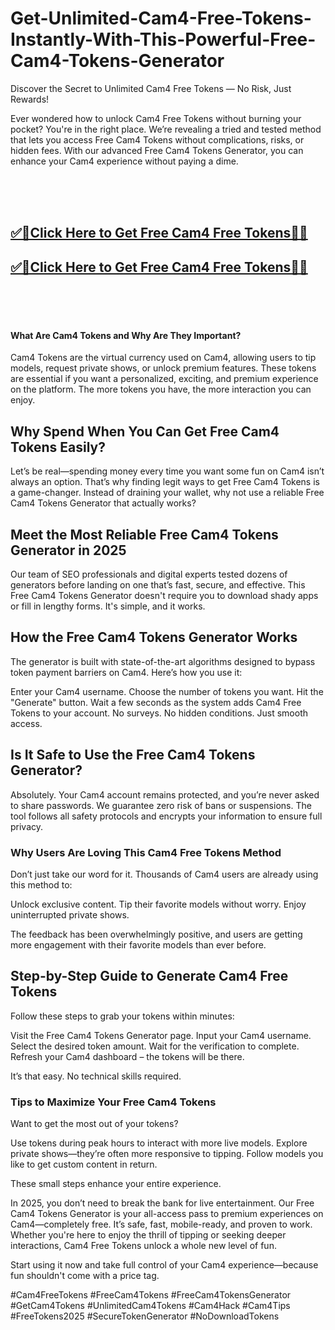 # Get-Unlimited-Cam4-Free-Tokens-Instantly-With-This-Powerful-Free-Cam4-Tokens-Generator
Discover the Secret to Unlimited Cam4 Free Tokens — No Risk, Just Rewards!

Ever wondered how to unlock Cam4 Free Tokens without burning your pocket? You're in the right place. We’re revealing a tried and tested method that lets you access Free Cam4 Tokens without complications, risks, or hidden fees. With our advanced Free Cam4 Tokens Generator, you can enhance your Cam4 experience without paying a dime.

<br><br><br>
**<b><h2>[✅🎯Click Here to Get Free Cam4 Free Tokens🎯✅](https://dealbuzzz.com/free-cam4-token/)</h2></b>**
**<b><h2>[✅🎯Click Here to Get Free Cam4 Free Tokens🎯✅](https://dealbuzzz.com/free-cam4-token/)</h2></b>**
<br><br><br>

<h4>What Are Cam4 Tokens and Why Are They Important?</h4>
Cam4 Tokens are the virtual currency used on Cam4, allowing users to tip models, request private shows, or unlock premium features. These tokens are essential if you want a personalized, exciting, and premium experience on the platform. The more tokens you have, the more interaction you can enjoy.

<h2>Why Spend When You Can Get Free Cam4 Tokens Easily?</h2>
Let’s be real—spending money every time you want some fun on Cam4 isn’t always an option. That’s why finding legit ways to get Free Cam4 Tokens is a game-changer. Instead of draining your wallet, why not use a reliable Free Cam4 Tokens Generator that actually works?

<h2>Meet the Most Reliable Free Cam4 Tokens Generator in 2025</h2>
Our team of SEO professionals and digital experts tested dozens of generators before landing on one that’s fast, secure, and effective. This Free Cam4 Tokens Generator doesn't require you to download shady apps or fill in lengthy forms. It's simple, and it works.

<h2>How the Free Cam4 Tokens Generator Works</h2>
The generator is built with state-of-the-art algorithms designed to bypass token payment barriers on Cam4. Here’s how you use it:

Enter your Cam4 username.
Choose the number of tokens you want.
Hit the "Generate" button.
Wait a few seconds as the system adds Cam4 Free Tokens to your account.
No surveys. No hidden conditions. Just smooth access.

<h2>Is It Safe to Use the Free Cam4 Tokens Generator?</h2>
Absolutely. Your Cam4 account remains protected, and you’re never asked to share passwords. We guarantee zero risk of bans or suspensions. The tool follows all safety protocols and encrypts your information to ensure full privacy.

<h3>Why Users Are Loving This Cam4 Free Tokens Method</h3>
Don’t just take our word for it. Thousands of Cam4 users are already using this method to:

Unlock exclusive content.
Tip their favorite models without worry.
Enjoy uninterrupted private shows.

The feedback has been overwhelmingly positive, and users are getting more engagement with their favorite models than ever before.

<h2>Step-by-Step Guide to Generate Cam4 Free Tokens</h2>
Follow these steps to grab your tokens within minutes:

Visit the Free Cam4 Tokens Generator page.
Input your Cam4 username.
Select the desired token amount.
Wait for the verification to complete.
Refresh your Cam4 dashboard – the tokens will be there.

It’s that easy. No technical skills required.

<h3>Tips to Maximize Your Free Cam4 Tokens</h3>
Want to get the most out of your tokens?

Use tokens during peak hours to interact with more live models.
Explore private shows—they’re often more responsive to tipping.
Follow models you like to get custom content in return.

These small steps enhance your entire experience.


In 2025, you don’t need to break the bank for live entertainment. Our Free Cam4 Tokens Generator is your all-access pass to premium experiences on Cam4—completely free. It’s safe, fast, mobile-ready, and proven to work. Whether you're here to enjoy the thrill of tipping or seeking deeper interactions, Cam4 Free Tokens unlock a whole new level of fun.

Start using it now and take full control of your Cam4 experience—because fun shouldn't come with a price tag.


#Cam4FreeTokens #FreeCam4Tokens #FreeCam4TokensGenerator #GetCam4Tokens #UnlimitedCam4Tokens #Cam4Hack #Cam4Tips #FreeTokens2025 #SecureTokenGenerator #NoDownloadTokens

